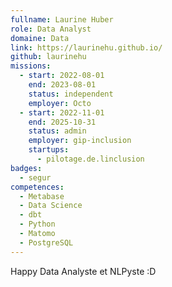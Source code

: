 ```yaml
---
fullname: Laurine Huber
role: Data Analyst
domaine: Data
link: https://laurinehu.github.io/
github: laurinehu
missions:
  - start: 2022-08-01
    end: 2023-08-01
    status: independent
    employer: Octo
  - start: 2022-11-01
    end: 2025-10-31
    status: admin
    employer: gip-inclusion
    startups:
      - pilotage.de.linclusion
badges:
  - segur
competences:
  - Metabase
  - Data Science
  - dbt
  - Python
  - Matomo
  - PostgreSQL
---
```

Happy Data Analyste et NLPyste :D